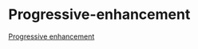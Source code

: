 # Progressive-enhancement

[Progressive enhancement](https://geert-timmermans.github.io/Progressive-enhancement/)
